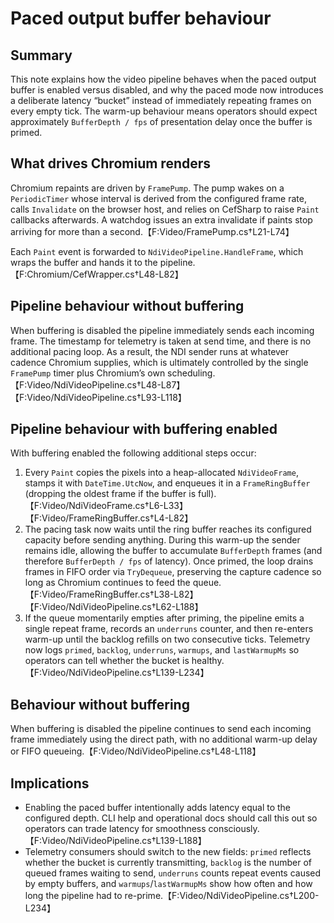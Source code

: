 # Paced output buffer behaviour

## Summary
This note explains how the video pipeline behaves when the paced output buffer is enabled versus disabled, and why the paced mode now introduces a deliberate latency “bucket” instead of immediately repeating frames on every empty tick. The warm-up behaviour means operators should expect approximately `BufferDepth / fps` of presentation delay once the buffer is primed.

## What drives Chromium renders
Chromium repaints are driven by `FramePump`. The pump wakes on a `PeriodicTimer` whose interval is derived from the configured frame rate, calls `Invalidate` on the browser host, and relies on CefSharp to raise `Paint` callbacks afterwards. A watchdog issues an extra invalidate if paints stop arriving for more than a second.【F:Video/FramePump.cs†L21-L74】

Each `Paint` event is forwarded to `NdiVideoPipeline.HandleFrame`, which wraps the buffer and hands it to the pipeline.【F:Chromium/CefWrapper.cs†L48-L82】

## Pipeline behaviour without buffering
When buffering is disabled the pipeline immediately sends each incoming frame. The timestamp for telemetry is taken at send time, and there is no additional pacing loop. As a result, the NDI sender runs at whatever cadence Chromium supplies, which is ultimately controlled by the single `FramePump` timer plus Chromium’s own scheduling.【F:Video/NdiVideoPipeline.cs†L48-L87】【F:Video/NdiVideoPipeline.cs†L93-L118】

## Pipeline behaviour with buffering enabled
With buffering enabled the following additional steps occur:

1. Every `Paint` copies the pixels into a heap-allocated `NdiVideoFrame`, stamps it with `DateTime.UtcNow`, and enqueues it in a `FrameRingBuffer` (dropping the oldest frame if the buffer is full).【F:Video/NdiVideoFrame.cs†L6-L33】【F:Video/FrameRingBuffer.cs†L4-L82】
2. The pacing task now waits until the ring buffer reaches its configured capacity before sending anything. During this warm-up the sender remains idle, allowing the buffer to accumulate `BufferDepth` frames (and therefore `BufferDepth / fps` of latency). Once primed, the loop drains frames in FIFO order via `TryDequeue`, preserving the capture cadence so long as Chromium continues to feed the queue.【F:Video/FrameRingBuffer.cs†L38-L82】【F:Video/NdiVideoPipeline.cs†L62-L188】
3. If the queue momentarily empties after priming, the pipeline emits a single repeat frame, records an `underruns` counter, and then re-enters warm-up until the backlog refills on two consecutive ticks. Telemetry now logs `primed`, `backlog`, `underruns`, `warmups`, and `lastWarmupMs` so operators can tell whether the bucket is healthy.【F:Video/NdiVideoPipeline.cs†L139-L234】

## Behaviour without buffering
When buffering is disabled the pipeline continues to send each incoming frame immediately using the direct path, with no additional warm-up delay or FIFO queueing.【F:Video/NdiVideoPipeline.cs†L48-L118】

## Implications
* Enabling the paced buffer intentionally adds latency equal to the configured depth. CLI help and operational docs should call this out so operators can trade latency for smoothness consciously.【F:Video/NdiVideoPipeline.cs†L139-L188】
* Telemetry consumers should switch to the new fields: `primed` reflects whether the bucket is currently transmitting, `backlog` is the number of queued frames waiting to send, `underruns` counts repeat events caused by empty buffers, and `warmups`/`lastWarmupMs` show how often and how long the pipeline had to re-prime.【F:Video/NdiVideoPipeline.cs†L200-L234】

